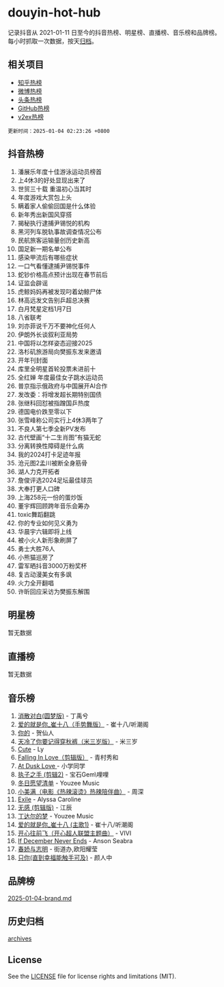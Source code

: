 # douyin-hot-hub

记录抖音从 2021-01-11 日至今的抖音热榜、明星榜、直播榜、音乐榜和品牌榜。每小时抓取一次数据，按天[归档](archives)。

## 相关项目

- [知乎热榜](https://github.com/lonnyzhang423/zhihu-hot-hub)
- [微博热榜](https://github.com/lonnyzhang423/weibo-hot-hub)
- [头条热榜](https://github.com/lonnyzhang423/toutiao-hot-hub)
- [GitHub热榜](https://github.com/lonnyzhang423/github-hot-hub)
- [v2ex热榜](https://github.com/lonnyzhang423/v2ex-hot-hub)


`更新时间：2025-01-04 02:23:26 +0800`

## 抖音热榜

1. 潘展乐年度十佳游泳运动员榜首
1. 上4休3的好处显现出来了
1. 世贸三十载 重温初心当其时
1. 年度游戏大赏包上头
1. 瞒着家人偷偷回国是什么体验
1. 新年秀出新国风穿搭
1. 揭秘执行逮捕尹锡悦的机构
1. 黑河列车脱轨事故调查情况公布
1. 民航旅客运输量创历史新高
1. 国足新一期名单公布
1. 感染甲流后有哪些症状
1. 一口气看懂逮捕尹锡悦事件
1. 蛇钞价格高点预计出现在春节前后
1. 证监会辟谣
1. 虎鲸妈妈再被发现叼着幼鲸尸体
1. 林高远发文告别乒超总决赛
1. 白月梵星定档1月7日
1. 八省联考
1. 刘亦菲说千万不要神化任何人
1. 伊朗外长谈叙利亚局势
1. 中国将以怎样姿态迎接2025
1. 洛杉矶旅游局向樊振东发来邀请
1. 开年刊封面
1. 库里全明星首轮投票未进前十
1. 全红婵 年度最佳女子跳水运动员
1. 普京指示俄政府与中国展开AI合作
1. 发改委：将增发超长期特别国债
1. 张继科回怼被指蹭国乒热度
1. 德国电价跌至零以下
1. 张雪峰称公司实行上4休3两年了
1. 不良人第七季全新PV发布
1. 古代壁画“十二生肖图”有猫无蛇
1. 分离转换性障碍是什么病
1. 我的2024打卡足迹年报
1. 沧元图2孟川被断全身筋骨
1. 湖人力克开拓者
1. 詹俊评选2024足坛最佳球员
1. 大奉打更人口碑
1. 上海258元一份的蛋炒饭
1. 董宇辉回顾跨年音乐会筹办
1. toxic舞蹈翻跳
1. 你的专业如何见义勇为
1. 华晨宇六辑即将上线
1. 被小火人新形象刷屏了
1. 勇士大胜76人
1. 小熊猫巡房了
1. 雷军晒抖音3000万粉奖杯
1. 复古动漫美女有多飒
1. 火力全开翻唱
1. 许昕回应采访为樊振东解围

## 明星榜

暂无数据

## 直播榜

暂无数据

## 音乐榜

1. [消散对白(圆梦版)](https://sf3-cdn-tos.douyinstatic.com/obj/tos-cn-ve-2774/og4jB5I5IizzoZVAAAzWgBMAsMDWoArfwBOiFs) - 丁禹兮
1. [爱的就是你_崔十八（手势舞版）](https://sf5-hl-cdn-tos.douyinstatic.com/obj/tos-cn-ve-2774/oApB2AigNyB4sTw7JhBOikMAf0oDJzMWBuIrgm) - 崔十八/听潮阁
1. [你的](https://sf3-cdn-tos.douyinstatic.com/obj/tos-cn-ve-2774/oYuIeKf42jB7sEV6B2upMdpYAgfrQWj0FeRegh) - 贺仙人
1. [天冷了你要记得穿秋裤（米三岁版）](https://sf5-hl-cdn-tos.douyinstatic.com/obj/tos-cn-ve-2774/oQlIwVIDWiZ6BQilAorS7MA0AgCkQDvcZAdm1) - 米三岁
1. [Cute](https://sf5-hl-cdn-tos.douyinstatic.com/obj/tos-cn-ve-2774/o4IbIzHWKAAB4wsS5qMBRiiAlEBGTpQRNfFvuo) - Ly
1. [Falling In Love（剪辑版）](https://sf5-hl-cdn-tos.douyinstatic.com/obj/tos-cn-ve-2774/o8ajpA8zzgBPahbBIO8AcKGBLJezFCRd1wfP9f) - 青村秀和
1. [ At Dusk  Love ](https://sf6-cdn-tos.douyinstatic.com/obj/tos-cn-ve-2774/o8CrpCf5CaYgI4ZrtQgMQAFEfuGqNnRSDQAPBc) - 小学同学
1. [执子之手 (剪辑2)](https://sf6-cdn-tos.douyinstatic.com/obj/tos-cn-ve-2774/oUoZLQjCc31XzqsBnBQUNgeKtYPBcgbFDwtfcu) - 宝石Gem\哩哩
1. [冬日愿望清单](https://sf5-hl-cdn-tos.douyinstatic.com/obj/tos-cn-ve-2774/oIIgUOeamCFCVAzxN6MFRLIBlLGpUqQxeeHrLE) - Youzee Music
1. [小美满（电影《热辣滚烫》热辣陪伴曲）](https://sf5-hl-cdn-tos.douyinstatic.com/obj/tos-cn-ve-2774/o0GAn2lSgfZIDUgtevCGDQYnFg4CwnrBaxbTZL) - 周深
1. [Exile](https://sf5-hl-cdn-tos.douyinstatic.com/obj/tos-cn-ve-2774/oYj4gAQTknKE3WW0Je8KGmQ7z1cA4FefwtbufD) - Alyssa Caroline
1. [无感 (剪辑版)](https://sf5-hl-cdn-tos.douyinstatic.com/obj/tos-cn-ve-2774/o0eIsUzJBDlQaQFC5OFlgbMEZC1TFYBftOBn6p) - 江辰
1. [丁达尔的梦](https://sf5-hl-cdn-tos.douyinstatic.com/obj/tos-cn-ve-2774/oMU3WirUZBVQkAC9ccG5P2IQirziZM2RTInUY) - Youzee Music
1. [爱的就是你_崔十八 (主歌1)](https://sf5-hl-cdn-tos.douyinstatic.com/obj/tos-cn-ve-2774/oI5BO5DhFZ6UTcNCnZaOCBLtZ7WIMQGfgnXf5E) - 崔十八/听潮阁
1. [开心往前飞（开心超人联盟主题曲）](https://sf5-hl-cdn-tos.douyinstatic.com/obj/tos-cn-ve-2774/9d8fb7c82cf1421fb93a9fe925275e0a) - VIVI
1. [If December Never Ends](https://sf5-hl-cdn-tos.douyinstatic.com/obj/tos-cn-ve-2774/oY1IQMoTgCFIBg8RZifyqlBBt1UFgitTYmxeOS) - Anson Seabra
1. [春娇与志明](https://sf6-cdn-tos.douyinstatic.com/obj/tos-cn-ve-2774/e530d8fceb7044b39707d7f9ff54add1) - 街道办,欧阳耀莹
1. [只你(直到幸福能触手可及)](https://sf5-hl-cdn-tos.douyinstatic.com/obj/tos-cn-ve-2774/o0lBkRDzFTeaVSUz3ZZSCBVtZ5DIMQGfgmEAuE) - 颜人中

## 品牌榜

[2025-01-04-brand.md](archives/2025-01-04-brand.md)

## 历史归档

[archives](archives)

## License

See the [LICENSE](LICENSE) file for license rights and limitations (MIT).
